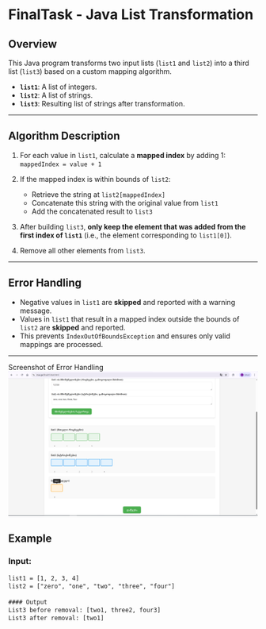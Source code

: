 # FinalTask - Java List Transformation

## Overview

This Java program transforms two input lists (`list1` and `list2`) into a third list (`list3`) based on a custom mapping algorithm.

- **`list1`**: A list of integers.
- **`list2`**: A list of strings.
- **`list3`**: Resulting list of strings after transformation.

---

## Algorithm Description

1. For each value in `list1`, calculate a **mapped index** by adding 1:  
   `mappedIndex = value + 1`

2. If the mapped index is within bounds of `list2`:
   - Retrieve the string at `list2[mappedIndex]`
   - Concatenate this string with the original value from `list1`
   - Add the concatenated result to `list3`

3. After building `list3`, **only keep the element that was added from the first index of `list1`** (i.e., the element corresponding to `list1[0]`).

4. Remove all other elements from `list3`.

---

## Error Handling

- Negative values in `list1` are **skipped** and reported with a warning message.
- Values in `list1` that result in a mapped index outside the bounds of `list2` are **skipped** and reported.
- This prevents `IndexOutOfBoundsException` and ensures only valid mappings are processed.

---
Screenshot of Error Handling
![Error Handling Example](picture.png)
## Example

### Input:

```text
list1 = [1, 2, 3, 4]
list2 = ["zero", "one", "two", "three", "four"]

#### Output
List3 before removal: [two1, three2, four3]
List3 after removal: [two1]
 
 



